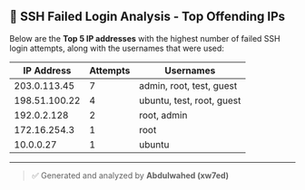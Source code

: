 ## 🔐 SSH Failed Login Analysis - Top Offending IPs

Below are the **Top 5 IP addresses** with the highest number of failed SSH login attempts, along with the usernames that were used:

| IP Address        | Attempts | Usernames                        |
|------------------|----------|----------------------------------|
| 203.0.113.45     | 7        | admin, root, test, guest         |
| 198.51.100.22    | 4        | ubuntu, test, root, guest        |
| 192.0.2.128      | 2        | root, admin                      |
| 172.16.254.3     | 1        | root                             |
| 10.0.0.27        | 1        | ubuntu                           |

---

> ✅ Generated and analyzed by **Abdulwahed (xw7ed)**
